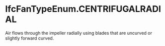 IfcFanTypeEnum.CENTRIFUGALRADIAL
================================
Air flows through the impeller radially using blades that are uncurved or
slightly forward curved.


